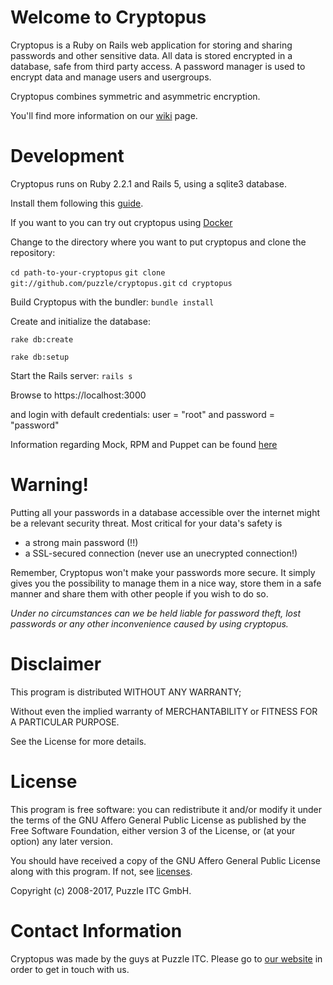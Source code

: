 Welcome to Cryptopus
====================

Cryptopus is a Ruby on Rails web application for storing and sharing
passwords and other sensitive data. 
All data is stored encrypted in a database, safe from third party access. 
A password manager is used to encrypt data and manage users and usergroups.

Cryptopus combines symmetric and asymmetric encryption.

You'll find more information on our [wiki](https://github.com/puzzle/cryptopus/wiki) page.

Development
============

Cryptopus runs on Ruby 2.2.1 and Rails 5, using a sqlite3 database.

Install them following this [guide](https://github.com/puzzle/cryptopus/wiki/System-Requirements).

If you want to you can try out cryptopus using [Docker](https://github.com/puzzle/cryptopus/wiki/Test-Cryptopus-with-Docker)

Change to the directory where you want to put cryptopus and clone the repository:

`cd path-to-your-cryptopus`
`git clone git://github.com/puzzle/cryptopus.git`
`cd cryptopus`

Build Cryptopus with the bundler:
`bundle install`

Create and initialize the database:

`rake db:create`

`rake db:setup`

Start the Rails server:
`rails s`

Browse to https://localhost:3000

and login with default credentials:
user = "root" and password = "password"

Information regarding Mock, RPM and Puppet can be found [here](https://github.com/puzzle/cryptopus/wiki/Mock-and-RPM-and-Puppet)

Warning!
========

Putting all your passwords in a database accessible over the internet 
might be a relevant security threat. Most critical for your data's safety is

- a strong main password (!!)
- a SSL-secured connection (never use an unecrypted connection!)

Remember, Cryptopus won't make your passwords more secure.
It simply gives you the possibility to manage them in a nice way,
store them in a safe manner and share them with other people if you wish to do so.

*Under no circumstances can we be held liable for password theft,
lost passwords or any other inconvenience caused by using cryptopus.*

Disclaimer
==========

This program is distributed WITHOUT ANY WARRANTY;

Without even the implied warranty of MERCHANTABILITY 
or FITNESS FOR A PARTICULAR PURPOSE. 

See the License for more details.

License
=======

This program is free software: you can redistribute it and/or modify it
under the terms of the GNU Affero General Public License as published by
the Free Software Foundation, either version 3 of the License, or (at
your option) any later version.


You should have received a copy of the GNU Affero General Public License
along with this program. If not, see
[licenses](http://www.gnu.org/licenses/).

Copyright (c) 2008-2017, Puzzle ITC GmbH.

Contact Information
===================

Cryptopus was made by the guys at Puzzle ITC. Please go to
[our website](http://www.puzzle.ch/) in order to get in touch
with us.
